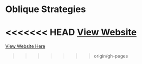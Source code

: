 # Oblique Strategies

<<<<<<< HEAD
[View Website](https://amygrahamie.github.io/oblique-stategies/obliquestrategies.html)
=======
[View Website Here](https://amygrahamie.github.io/oblique-strategies/obliquestrategies.html)

>>>>>>> origin/gh-pages
